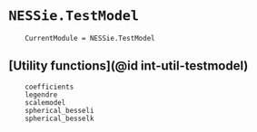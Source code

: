 # `NESSie.TestModel`
```@meta
    CurrentModule = NESSie.TestModel
```

## [Utility functions](@id int-util-testmodel)
```@docs
    coefficients
    legendre
    scalemodel
    spherical_besseli
    spherical_besselk
```
